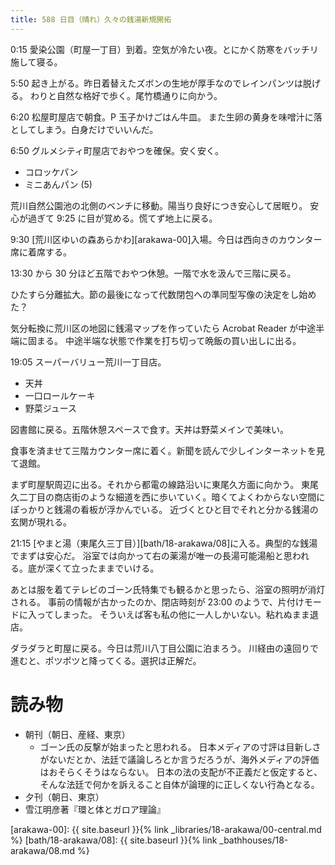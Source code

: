 ```yaml
---
title: 588 日目（晴れ）久々の銭湯新規開拓
---
```


0:15 愛染公園（町屋一丁目）到着。空気が冷たい夜。とにかく防寒をバッチリ施して寝る。

5:50 起き上がる。昨日着替えたズボンの生地が厚手なのでレインパンツは脱げる。
わりと自然な格好で歩く。尾竹橋通りに向かう。

6:20 松屋町屋店で朝食。P 玉子かけごはん牛皿。
また生卵の黄身を味噌汁に落としてしまう。白身だけでいいんだ。

6:50 グルメシティ町屋店でおやつを確保。安く安く。
* コロッケパン
* ミニあんパン (5)

荒川自然公園池の北側のベンチに移動。陽当り良好につき安心して居眠り。
安心が過ぎて 9:25 に目が覚める。慌てず地上に戻る。

9:30 [荒川区ゆいの森あらかわ][arakawa-00]入場。今日は西向きのカウンター席に着席する。

13:30 から 30 分ほど五階でおやつ休憩。一階で水を汲んで三階に戻る。

ひたすら分離拡大。節の最後になって代数閉包への準同型写像の決定をし始めた？

気分転換に荒川区の地図に銭湯マップを作っていたら Acrobat Reader が中途半端に固まる。
中途半端な状態で作業を打ち切って晩飯の買い出しに出る。

19:05 スーパーバリュー荒川一丁目店。
* 天丼
* 一口ロールケーキ
* 野菜ジュース

図書館に戻る。五階休憩スペースで食す。天丼は野菜メインで美味い。

食事を済ませて三階カウンター席に着く。新聞を読んで少しインターネットを見て退館。

まず町屋駅周辺に出る。それから都電の線路沿いに東尾久方面に向かう。
東尾久二丁目の商店街のような細道を西に歩いていく。暗くてよくわからない空間にぽっかりと銭湯の看板が浮かんでいる。
近づくとひと目でそれと分かる銭湯の玄関が現れる。

21:15 [やまと湯（東尾久三丁目）][bath/18-arakawa/08]に入る。典型的な銭湯でまずは安心だ。
浴室では向かって右の薬湯が唯一の長湯可能湯船と思われる。底が深くて立ったままでいける。

あとは服を着てテレビのゴーン氏特集でも観るかと思ったら、浴室の照明が消灯される。
事前の情報が古かったのか、閉店時刻が 23:00 のようで、片付けモードに入ってしまった。
そういえば客も私の他に一人しかいない。粘れぬまま退店。

ダラダラと町屋に戻る。今日は荒川八丁目公園に泊まろう。
川経由の遠回りで進むと、ポツポツと降ってくる。選択は正解だ。

# 読み物

* 朝刊（朝日、産経、東京）
  * ゴーン氏の反撃が始まったと思われる。
    日本メディアの寸評は目新しさがないだとか、法廷で議論しろとか言うだろうが、海外メディアの評価はおそらくそうはならない。
    日本の法の支配が不正義だと仮定すると、そんな法廷で何かを訴えること自体が論理的に正しくない行為となる。
* 夕刊（朝日、東京）
* 雪江明彦著『環と体とガロア理論』

[arakawa-00]: {{ site.baseurl }}{% link _libraries/18-arakawa/00-central.md %}
[bath/18-arakawa/08]: {{ site.baseurl }}{% link _bathhouses/18-arakawa/08.md %}
